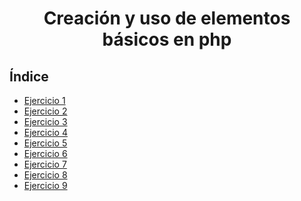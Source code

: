 <div align="center">

# Creación y uso de elementos básicos en php
<div align="justify">

## Índice

- [Ejercicio 1](https://github.com/ATPRodriguez/AED/tree/main/Elementos-basicos-en-php/Ejercicios/Ejercicio%201)
- [Ejercicio 2](https://github.com/ATPRodriguez/AED/tree/main/Elementos-basicos-en-php/Ejercicios/Ejercicio%202)
- [Ejercicio 3](https://github.com/ATPRodriguez/AED/tree/main/Elementos-basicos-en-php/Ejercicios/Ejercicio%203)
- [Ejercicio 4](https://github.com/ATPRodriguez/AED/tree/main/Elementos-basicos-en-php/Ejercicios/Ejercicio%204)
- [Ejercicio 5](https://github.com/ATPRodriguez/AED/tree/main/Elementos-basicos-en-php/Ejercicios/Ejercicio%205)
- [Ejercicio 6](https://github.com/ATPRodriguez/AED/tree/main/Elementos-basicos-en-php/Ejercicios/Ejercicio%206)
- [Ejercicio 7](https://github.com/ATPRodriguez/AED/tree/main/Elementos-basicos-en-php/Ejercicios/Ejercicio%207)
- [Ejercicio 8](https://github.com/ATPRodriguez/AED/tree/main/Elementos-basicos-en-php/Ejercicios/Ejercicio%208)
- [Ejercicio 9](https://github.com/ATPRodriguez/AED/tree/main/Elementos-basicos-en-php/Ejercicios/Ejercicio%209)

</div>
</div>
